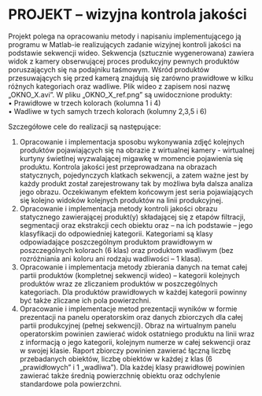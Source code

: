 # PROJEKT – wizyjna kontrola jakości

Projekt polega na opracowaniu metody i napisaniu implementującego ją programu w Matlab-ie
realizujących zadanie wizyjnej kontroli jakości na podstawie sekwencji wideo. Sekwencja (sztucznie
wygenerowana) zawiera widok z kamery obserwującej proces produkcyjny pewnych produktów
poruszających się na podajniku taśmowym. Wśród produktów przesuwających się przed kamerą
znajdują się zarówno prawidłowe w kilku różnych kategoriach oraz wadliwe. Plik wideo z zapisem nosi
nazwę „OKNO_X.avi”. W pliku „OKNO_X_ref.png” są uwidocznione produkty:                     
• Prawidłowe w trzech kolorach (kolumna 1 i 4)  
• Wadliwe w tych samych trzech kolorach (kolumny 2,3,5 i 6)

Szczegółowe cele do realizacji są następujące:
1. Opracowanie i implementacja sposobu wykonywania zdjęć kolejnych produktów
pojawiających się na obrazie z wirtualnej kamery - wirtualnej kurtyny świetlnej wyzwalającej
migawkę w momencie pojawienia się produktu. Kontrola jakości jest przeprowadzana na
obrazach statycznych, pojedynczych klatkach sekwencji, a zatem ważne jest by każdy produkt
został zarejestrowany tak by możliwa była dalsza analiza jego obrazu. Oczekiwanym efektem
końcowym jest seria pojawiających się kolejno widoków kolejnych produktów na linii
produkcyjnej.
2. Opracowanie i implementacja metody kontroli jakości obrazu statycznego zawierającej
produkt(y) składającej się z etapów filtracji, segmentacji oraz ekstrakcji cech obiektu oraz – na
ich podstawie – jego klasyfikacji do odpowiedniej kategorii. Kategoriami są klasy
odpowiadające poszczególnym produktom prawidłowym w poszczególnych kolorach (6 klas)
oraz produktom wadliwym (bez rozróżniania ani koloru ani rodzaju wadliwości – 1 klasa).
3. Opracowanie i implementacja metody zbierania danych na temat całej partii produktów
(kompletnej sekwencji wideo) – kategorii kolejnych produktów wraz ze zliczaniem produktów
w poszczególnych kategoriach. Dla produktów prawidłowych w każdej kategorii powinny być
także zliczane ich pola powierzchni.
4. Opracowanie i implementacje metod prezentacji wyników w formie prezentacji na panelu
operatorskim oraz danych zbiorczych dla całej partii produkcyjnej (pełnej sekwencji). Obraz na
wirtualnym panelu operatorskim powinien zawierać widok ostatniego produktu na linii wraz
z informacją o jego kategorii, kolejnym numerze w całej sekwencji oraz w swojej klasie. Raport
zbiorczy powinien zawierać łączną liczbę przebadanych obiektów, liczbę obiektów w każdej z
klas (6 „prawidłowych” i 1 „wadliwa”). Dla każdej klasy prawidłowej powinien zawierać także
średnią powierzchnię obiektu oraz odchylenie standardowe pola powierzchni.
